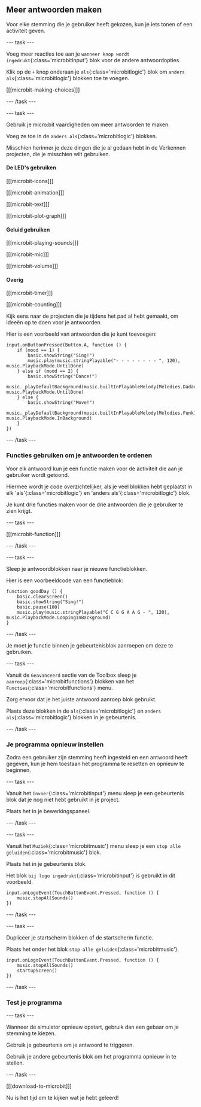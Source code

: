 ## Meer antwoorden maken

Voor elke stemming die je gebruiker heeft gekozen, kun je iets tonen of een activiteit geven.

\--- task ---

Voeg meer reacties toe aan je `wanneer knop wordt ingedrukt`{:class='microbitinput'} blok voor de andere antwoordopties.

Klik op de `+` knop onderaan je `als`{:class='microbitlogic'} blok om `anders als`{:class='microbitlogic'} blokken toe te voegen.

[[[microbit-making-choices]]]

\--- /task ---

\--- task ---

Gebruik je micro:bit vaardigheden om meer antwoorden te maken.

Voeg ze toe in de `anders als`{:class='microbitlogic'} blokken.

Misschien herinner je deze dingen die je al gedaan hebt in de Verkennen projecten, die je misschien wilt gebruiken.

#### De LED's gebruiken

[[[microbit-icons]]]

[[[microbit-animation]]]

[[[microbit-text]]]

[[[microbit-plot-graph]]]

#### Geluid gebruiken

[[[microbit-playing-sounds]]]

[[[microbit-mic]]]

[[[microbit-volume]]]

#### Overig

[[[microbit-timer]]]

[[[microbit-counting]]]

Kijk eens naar de projecten die je tijdens het pad al hebt gemaakt, om ideeën op te doen voor je antwoorden.

Hier is een voorbeeld van antwoorden die je kunt toevoegen:

```microbit
input.onButtonPressed(Button.A, function () {
    if (mood == 1) {
        basic.showString("Sing!")
        music.play(music.stringPlayable("- - - - - - - - ", 120), music.PlaybackMode.UntilDone)
    } else if (mood == 2) {
        basic.showString("Dance!")
        music._playDefaultBackground(music.builtInPlayableMelody(Melodies.Dadadadum), music.PlaybackMode.UntilDone)
    } else {
        basic.showString("Move!")
        music._playDefaultBackground(music.builtInPlayableMelody(Melodies.Funk), music.PlaybackMode.InBackground)
    }
})
```

\--- /task ---

### Functies gebruiken om je antwoorden te ordenen

Voor elk antwoord kun je een functie maken voor de activiteit die aan je gebruiker wordt getoond.

Hiermee wordt je code overzichtelijker, als je veel blokken hebt geplaatst in elk 'als'{:class='microbitlogic'} en 'anders als'{:class='microbitlogic'} blok.

Je kunt drie functies maken voor de drie antwoorden die je gebruiker te zien krijgt.

\--- task ---

[[[microbit-function]]]

\--- /task ---

\--- task ---

Sleep je antwoordblokken naar je nieuwe functieblokken.

Hier is een voorbeeldcode van een functieblok:

```microbit
function goodDay () {
    basic.clearScreen()
    basic.showString("Sing!")
    basic.pause(100)
    music.play(music.stringPlayable("C C G G A A G - ", 120), music.PlaybackMode.LoopingInBackground)
}
```

\--- /task ---

Je moet je functie binnen je gebeurtenisblok aanroepen om deze te gebruiken.

\--- task ---

Vanuit de `Geavanceerd` sectie van de Toolbox sleep je `aanroep`{:class='microbitfunctions'} blokken van het `Functies`{:class='microbitfunctions'} menu.

Zorg ervoor dat je het juiste antwoord aanroep blok gebruikt.

Plaats deze blokken in de `als`{:class='microbitlogic'} en `anders als`{:class='microbitlogic'} blokken in je gebeurtenis.

\--- /task ---

### Je programma opnieuw instellen

Zodra een gebruiker zijn stemming heeft ingesteld en een antwoord heeft gegeven, kun je hem toestaan het programma te resetten en opnieuw te beginnen.

\--- task ---

Vanuit het `Invoer`{:class='microbitinput'} menu sleep je een gebeurtenis blok dat je nog niet hebt gebruikt in je project.

Plaats het in je bewerkingspaneel.

\--- /task ---

\--- task ---

Vanuit het `Muziek`{:class='microbitmusic'} menu sleep je een `stop alle geluiden`{:class='microbitmusic'} blok.

Plaats het in je gebeurtenis blok.

Het blok `bij logo ingedrukt`{:class='microbitinput'} is gebruikt in dit voorbeeld.

```microbit
input.onLogoEvent(TouchButtonEvent.Pressed, function () {
    music.stopAllSounds()
})
```

\--- /task ---

\--- task ---

Dupliceer je startscherm blokken of de startscherm functie.

Plaats het onder het blok `stop alle geluiden`{:class='microbitmusic'}.

```microbit
input.onLogoEvent(TouchButtonEvent.Pressed, function () {
    music.stopAllSounds()
    startupScreen()
})
```

\--- /task ---

### Test je programma

\--- task ---

Wanneer de simulator opnieuw opstart, gebruik dan een gebaar om je stemming te kiezen.

Gebruik je gebeurtenis om je antwoord te triggeren.

Gebruik je andere gebeurtenis blok om het programma opnieuw in te stellen.

\--- /task ---

[[[download-to-microbit]]]

Nu is het tijd om te kijken wat je hebt geleerd!

